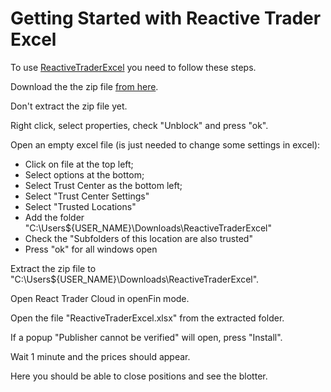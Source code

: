 # Getting Started with Reactive Trader Excel

To use [ReactiveTraderExcel](https://weareadaptive.com/2016/10/05/rich-desktop-experience-openfin/) you need to follow
these steps.

Download the the zip file [from here](http://adaptiveconsulting.github.io/ReactiveTraderJS/install/ReactiveTraderExcel.zip).

Don't extract the zip file yet.

Right click, select properties, check "Unblock" and press "ok".
 
Open an empty excel file (is just needed to change some settings in excel):

 - Click on file at the top left;
 - Select options at the bottom;
 - Select Trust Center as the bottom left;
 - Select "Trust Center Settings"
 - Select "Trusted Locations"
 - Add the folder "C:\Users\${USER_NAME}\Downloads\ReactiveTraderExcel\"
 - Check the "Subfolders of this location are also trusted"
 - Press "ok" for all windows open
 
Extract the zip file to "C:\Users\${USER_NAME}\Downloads\ReactiveTraderExcel\".

Open React Trader Cloud in openFin mode.

Open the file "ReactiveTraderExcel.xlsx" from the extracted folder.

If a popup "Publisher cannot be verified" will open, press "Install".

Wait 1 minute and the prices should appear.

Here you should be able to close positions and see the blotter.
